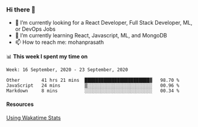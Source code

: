 ### Hi there 👋

- 🔭 I’m currently looking for a React Developer, Full Stack Developer, ML, or DevOps Jobs
- 🌱 I’m currently learning React, Javascript, ML, and MongoDB
- 📫 How to reach me: mohanprasath

📊 **This week I spent my time on**
<!--START_SECTION:waka-->
```text
Week: 16 September, 2020 - 23 September, 2020

Other        41 hrs 21 mins  ████████████████████████▓   98.70 % 
JavaScript   24 mins         ▒░░░░░░░░░░░░░░░░░░░░░░░░   00.96 % 
Markdown     8 mins          ░░░░░░░░░░░░░░░░░░░░░░░░░   00.34 % 
```
<!--END_SECTION:waka-->

#### Resources
[Using Wakatime Stats](https://github.com/marketplace/actions/waka-readme)
